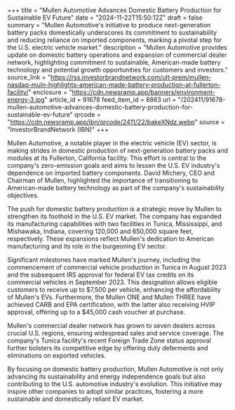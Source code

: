 +++
title = "Mullen Automotive Advances Domestic Battery Production for Sustainable EV Future"
date = "2024-11-22T15:50:12Z"
draft = false
summary = "Mullen Automotive's initiative to produce next-generation battery packs domestically underscores its commitment to sustainability and reducing reliance on imported components, marking a pivotal step for the U.S. electric vehicle market."
description = "Mullen Automotive provides update on domestic battery operations and expansion of commercial dealer network, highlighting commitment to sustainable, American-made battery technology and potential growth opportunities for customers and investors."
source_link = "https://rss.investorbrandnetwork.com/ult-prem/mullen-nasdaq-muln-highlights-american-made-battery-production-at-fullerton-facility/"
enclosure = "https://cdn.newsramp.app/banners/environment-energy-3.jpg"
article_id = 91678
feed_item_id = 8863
url = "/202411/91678-mullen-automotive-advances-domestic-battery-production-for-sustainable-ev-future"
qrcode = "https://cdn.newsramp.app/ibn/qrcode/2411/22/bakeXNdz.webp"
source = "InvestorBrandNetwork (IBN)"
+++

<p>Mullen Automotive, a notable player in the electric vehicle (EV) sector, is making strides in domestic production of next-generation battery packs and modules at its Fullerton, California facility. This effort is central to the company's zero-emission goals and aims to lessen the U.S. EV industry's dependence on imported battery components. David Michery, CEO and Chairman of Mullen, highlighted the importance of transitioning to American-made battery technology as part of the company's sustainability objectives.</p><p>The push for domestic battery production is a strategic move by Mullen to strengthen its foothold in the U.S. EV market. The company has expanded its manufacturing capabilities with two facilities in Tunica, Mississippi, and Mishawaka, Indiana, covering 120,000 and 650,000 square feet, respectively. These expansions reflect Mullen's dedication to American manufacturing and its role in the burgeoning EV sector.</p><p>Significant milestones have marked Mullen's journey, including the commencement of commercial vehicle production in Tunica in August 2023 and the subsequent IRS approval for federal EV tax credits on its commercial vehicles in September 2023. This designation allows eligible customers to receive up to $7,500 per vehicle, enhancing the affordability of Mullen's EVs. Furthermore, the Mullen ONE and Mullen THREE have achieved CARB and EPA certification, with the latter also receiving HVIP approval, offering up to a $45,000 cash voucher at purchase.</p><p>Mullen's commercial dealer network has grown to seven dealers across crucial U.S. regions, ensuring widespread sales and service coverage. The company's Tunica facility's recent Foreign Trade Zone status approval further bolsters its competitive edge by offering duty deferments and eliminations on exported vehicles.</p><p>By focusing on domestic battery production, Mullen Automotive is not only advancing its sustainability and energy independence goals but also contributing to the U.S. automotive industry's evolution. This initiative may inspire other companies to adopt similar practices, fostering a more sustainable and domestically reliant EV market.</p>